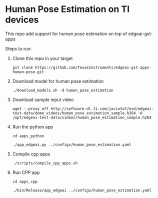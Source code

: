 # Human Pose Estimation on TI devices

This repo add support for human pose estimation on top of edgeai-gst-apps

Steps to run:

1. Clone this repo in your target

    `git clone https://github.com/TexasInstruments/edgeai-gst-apps-human-pose.git`

2. Download model for human pose estimation

    `./download_models.sh -d human_pose_estimation`

3. Download sample input video

    `wget --proxy off http://software-dl.ti.com/jacinto7/esd/edgeai-test-data/demo_videos/human_pose_estimation_sample.h264 -O /opt/edgeai-test-data/videos/human_pose_estimation_sample.h264`

4. Run the python app

    `cd apps_python`

    `./app_edgeai.py ../configs/human_pose_estimation.yaml`

5. Compile cpp apps

    `./scripts/compile_cpp_apps.sh`

5. Run CPP app

    `cd apps_cpp`

    `./bin/Release/app_edgeai ../configs/human_pose_estimation.yaml`

